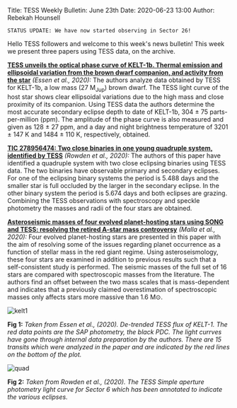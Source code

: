 Title: TESS Weekly Bulletin: June 23th
Date: 2020-06-23 13:00
Author: Rebekah Hounsell

`STATUS UPDATE: We have now started observing in Sector 26!`

Hello TESS followers and welcome to this week's news bulletin! This week we present three papers using TESS data, on the archive.

**[TESS unveils the optical phase curve of KELT-1b. Thermal emission and ellipsoidal variation from the brown dwarf companion, and activity from the star](https://arxiv.org/abs/2006.09750)** *(Essen et al., 2020):*
The authors analyze data obtained by TESS for KELT-1b, a low mass (27 M<sub>Jup</sub>) brown dwarf. The TESS light curve of the host star shows clear ellipsoidal variations due to the high mass and close proximity of its companion. Using TESS data the authors determine the most accurate secondary eclipse depth to date of KELT-1b, 304 &#177; 75 parts-per-million (ppm). The amplitude of the phase curve is also measured and given as 128 &#177; 27 ppm, and a day and night brightness temperature of 3201 &#177; 147 K and 1484 &#177; 110 K, respectively, obtained.

**[TIC 278956474: Two close binaries in one young quadruple system, identified by TESS](https://arxiv.org/abs/2006.08979)** *(Rowden et al., 2020):*
The authors of this paper have identified a quadruple system with two close eclipsing binaries using TESS data. The two binaries have observable primary and secondary eclipses. For one of the eclipsing binary systems the period is 5.488 days and the smaller star is full occluded by the larger in the secondary eclipse. In the other binary system the period is 5.674 days and both eclipses are grazing. Combining the TESS observations with spectroscopy and speckle photometry the masses and radii of the four stars are obtained.

**[Asteroseismic masses of four evolved planet-hosting stars using SONG and TESS: resolving the retired A-star mass controversy](https://arxiv.org/abs/2006.07649)** *(Malla et al.,  2020):*
Four evolved planet-hosting stars are presented in this paper with the aim of resolving some of the issues regarding planet occurrence as a function of stellar mass in the red giant regime. Using asteroseismology, these four stars are examined in addition to previous results such that a self-consistent study is performed. The seismic masses of the full set of 16 stars are compared with spectroscopic masses from the literature. The authors find an offset between the two mass scales that is mass-dependent and indicates that a previously claimed overestimation of spectroscopic masses only affects stars more massive than 1.6 M&#8857;.

![kelt1](images/kelt1.png)

**Fig 1:** *Taken from Essen et al., (2020). De-trended TESS flux of KELT-1. The red data points are the SAP photometry, the black PDC. The light currves have gone through internal data preparation by the authors. There are 15 transits which were analyzed in the paper and are indicated by the red lines on the bottom of the plot.*

![quad](images/quad.png)

**Fig 2:** *Taken from Rowden et al., (2020). The TESS Simple aperture photometry light	curve for Sector 6 which has been annotated to indicate the various eclipses.*
